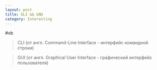 ```yaml
---
layout: post
title: GLI && GNU
category: Interesting
---
```


#vb

> CLI (от англ. Command-Line Interface - интерфейс командной строки)

> GUI (от англ. Graphical User Interface - графический интерфейс пользователя)

